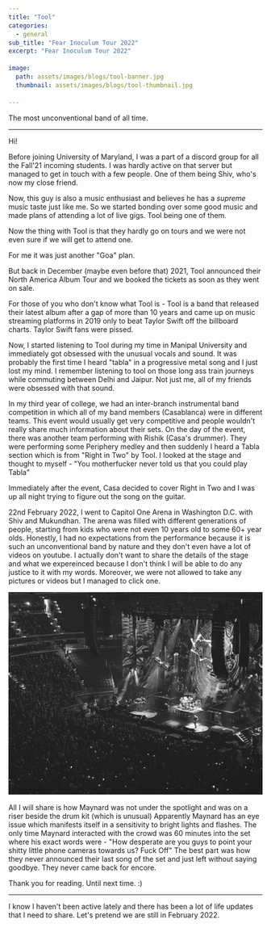```yaml
---
title: "Tool"
categories:
  - general
sub_title: "Fear Inoculum Tour 2022"
excerpt: "Fear Inoculum Tour 2022"

image: 
  path: assets/images/blogs/tool-banner.jpg
  thumbnail: assets/images/blogs/tool-thumbnail.jpg

---
```


The most unconventional band of all time. 

---

Hi!

Before joining University of Maryland, I was a part of a discord group for all the Fall'21 incoming students. I was hardly active on that server but managed to get in touch with a few people. One of them being Shiv, who's now my close friend.

Now, this guy is also a music enthusiast and believes he has a _supreme_ music taste just like me. So we started bonding over some good music and made plans of attending a lot of live gigs. Tool being one of them.

Now the thing with Tool is that they hardly go on tours and we were not even sure if we will get to attend one.

For me it was just another "Goa" plan. 

But back in December (maybe even before that) 2021, Tool announced their North America Album Tour and we booked the tickets as soon as they went on sale. 

For those of you who don't know what Tool is - Tool is a band that released their latest album after a gap of more than 10 years and came up on music streaming platforms in 2019 only to beat Taylor Swift off the billboard charts. Taylor Swift fans were pissed. 

Now, I started listening to Tool during my time in Manipal University and immediately got obsessed with the unusual vocals and sound. It was probably the first time I heard "tabla" in a progressive metal song and I just lost my mind. I remember listening to tool on those long ass train journeys while commuting between Delhi and Jaipur. Not just me, all of my friends were obsessed with that sound. 

In my third year of college, we had an inter-branch instrumental band competition in which all of my band members (Casablanca) were in different teams. This event would usually get very competitive and people wouldn't really share much information about their sets. 
On the day of the event, there was another team performing with Rishik (Casa's drummer). They were performing some Periphery medley and then suddenly I heard a Tabla section which is from "Right in Two" by Tool. I looked at the stage and thought to myself  - "You motherfucker never told us that you could play Tabla"

Immediately after the event, Casa decided to cover Right in Two and I was up all night trying to figure out the song on the guitar. 

22nd February 2022, I went to Capitol One Arena in Washington D.C. with Shiv and Mukundhan. The arena was filled with different generations of people, starting from kids who were not even 10 years old to some 60+ year olds. Honestly, I had no expectations from the performance because it is such an unconventional band by nature and they don't even have a lot of videos on youtube. I actually don't want to share the details of the stage and what we expereinced because I don't think I will be able to do any justice to it with my words. Moreover, we were not allowed to take any pictures or videos but I managed to click one.

![tool-live](/assets/images/blogs/tool.jpg)

All I will share is how Maynard was not under the spotlight and was on a riser beside the drum kit (which is unusual) Apparently Maynard has an eye issue which manifests itself in a sensitivity to bright lights and flashes. The only time Maynard interacted with the crowd was 60 minutes into the set where his exact words were - "How desperate are you guys to point your shitty little phone cameras towards us? Fuck Off"
The best part was how they never announced their last song of the set and just left without saying goodbye. They never came back for encore. 

Thank you for reading. Until next time. :)

---

I know I haven't been active lately and there has been a lot of life updates that I need to share. Let's pretend we are still in February 2022.